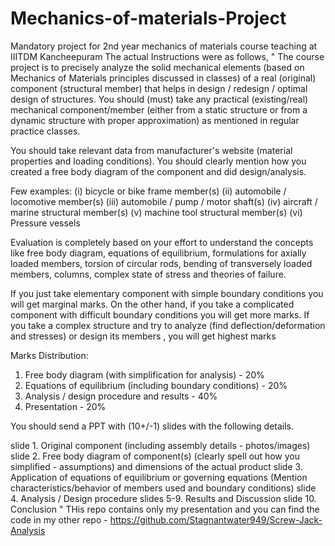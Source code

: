 # Mechanics-of-materials-Project
Mandatory project for 2nd year mechanics of materials course teaching at IIITDM Kancheepuram
The actual Instructions were as follows,
"
The course project is to precisely analyze the solid mechanical elements (based on Mechanics of Materials principles discussed in classes) of a real (original) component (structural member) that helps in design / redesign / optimal design of structures. You should (must) take any practical (existing/real) mechanical component/member (either from a static structure or from a dynamic structure with proper approximation) as mentioned in regular practice classes.

You should take relevant data from manufacturer's website (material properties and loading conditions). You should clearly mention how you created a free body diagram of the component and did design/analysis.

Few examples:
(i) bicycle or bike frame member(s)
(ii) automobile / locomotive member(s)
(iii) automobile / pump / motor shaft(s)
(iv) aircraft / marine structural member(s)
(v) machine tool structural member(s)
(vi) Pressure vessels

Evaluation is completely based on your effort to understand the concepts like free body diagram, equations of equilibrium, formulations for axially loaded members, torsion of circular rods, bending of transversely loaded members, columns, complex state of stress and theories of failure.

If you just take elementary component with simple boundary conditions you will get marginal marks. On the other hand, if you take a complicated component with difficult boundary conditions you will get more marks. If you take a complex structure and try to analyze (find deflection/deformation and stresses) or design its members , you will get highest marks

Marks Distribution:
1. Free body diagram (with simplification for analysis) - 20%
2. Equations of equilibrium (including boundary conditions) - 20%
3. Analysis / design procedure and results - 40%
4. Presentation - 20%

You should send a PPT with (10+/-1) slides with the following details.

slide 1. Original component (including assembly details - photos/images)
slide 2. Free body diagram of component(s) (clearly spell out how you simplified - assumptions) and dimensions of the actual product
slide 3. Application of equations of equilibrium or governing equations (Mention characteristics/behavior of members used and boundary conditions)
slide 4. Analysis / Design procedure
slides 5-9. Results and Discussion
slide 10. Conclusion
"
THis repo contains only my presentation and you can find the code in my other repo - https://github.com/Stagnantwater949/Screw-Jack-Analysis
